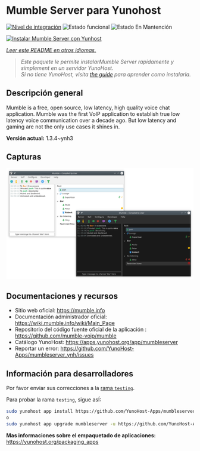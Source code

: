 <!--
Este archivo README esta generado automaticamente<https://github.com/YunoHost/apps/tree/master/tools/readme_generator>
No se debe editar a mano.
-->

# Mumble Server para Yunohost

[![Nivel de integración](https://dash.yunohost.org/integration/mumbleserver.svg)](https://ci-apps.yunohost.org/ci/apps/mumbleserver/) ![Estado funcional](https://ci-apps.yunohost.org/ci/badges/mumbleserver.status.svg) ![Estado En Mantención](https://ci-apps.yunohost.org/ci/badges/mumbleserver.maintain.svg)

[![Instalar Mumble Server con Yunhost](https://install-app.yunohost.org/install-with-yunohost.svg)](https://install-app.yunohost.org/?app=mumbleserver)

*[Leer este README en otros idiomas.](./ALL_README.md)*

> *Este paquete le permite instalarMumble Server rapidamente y simplement en un servidor YunoHost.*  
> *Si no tiene YunoHost, visita [the guide](https://yunohost.org/install) para aprender como instalarla.*

## Descripción general

Mumble is a free, open source, low latency, high quality voice chat application. Mumble was the first VoIP application to establish true low latency voice communication over a decade ago. But low latency and gaming are not the only use cases it shines in.


**Versión actual:** 1.3.4~ynh3

## Capturas

![Captura de Mumble Server](./doc/screenshots/Mumble.png)

## Documentaciones y recursos

- Sitio web oficial: <https://mumble.info>
- Documentación administrador oficial: <https://wiki.mumble.info/wiki/Main_Page>
- Repositorio del código fuente oficial de la aplicación : <https://github.com/mumble-voip/mumble>
- Catálogo YunoHost: <https://apps.yunohost.org/app/mumbleserver>
- Reportar un error: <https://github.com/YunoHost-Apps/mumbleserver_ynh/issues>

## Información para desarrolladores

Por favor enviar sus correcciones a la [rama `testing`](https://github.com/YunoHost-Apps/mumbleserver_ynh/tree/testing).

Para probar la rama `testing`, sigue asÍ:

```bash
sudo yunohost app install https://github.com/YunoHost-Apps/mumbleserver_ynh/tree/testing --debug
o
sudo yunohost app upgrade mumbleserver -u https://github.com/YunoHost-Apps/mumbleserver_ynh/tree/testing --debug
```

**Mas informaciones sobre el empaquetado de aplicaciones:** <https://yunohost.org/packaging_apps>
